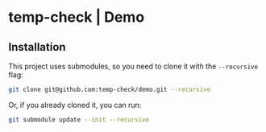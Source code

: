 # temp-check | Demo

## Installation

This project uses submodules, so you need to clone it with the `--recursive` flag:

```bash
git clone git@github.com:temp-check/demo.git --recursive
```
Or, if you already cloned it, you can run:

```bash
git submodule update --init --recursive
```
